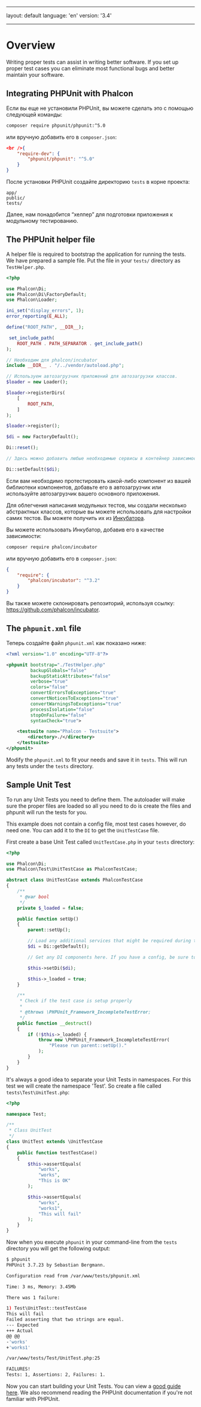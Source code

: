 * * *

layout: default language: 'en' version: '3.4'

* * *

<a name='overview'></a>

# Overview

Writing proper tests can assist in writing better software. If you set up proper test cases you can eliminate most functional bugs and better maintain your software.

<a name='integration'></a>

## Integrating PHPUnit with Phalcon

Если вы еще не установили PHPUnit, вы можете сделать это с помощью следующей команды:

```bash
composer require phpunit/phpunit:^5.0
```

или вручную добавить его в `composer.json`:

```json
<br />{
    "require-dev": {
        "phpunit/phpunit": "^5.0"
    }
}
```

После установки PHPUnit ​​создайте директорию `tests` в корне проекта:

    app/
    public/
    tests/
    

Далее, нам понадобится “хелпер” для подготовки приложения к модульному тестированию.

<a name='unit-helper'></a>

## The PHPUnit helper file

A helper file is required to bootstrap the application for running the tests. We have prepared a sample file. Put the file in your `tests/` directory as `TestHelper.php`.

```php
<?php

use Phalcon\Di;
use Phalcon\Di\FactoryDefault;
use Phalcon\Loader;

ini_set("display_errors", 1);
error_reporting(E_ALL);

define("ROOT_PATH", __DIR__);

 set_include_path(
    ROOT_PATH . PATH_SEPARATOR . get_include_path()
);

// Необходим для phalcon/incubator
include __DIR__ . "/../vendor/autoload.php";

// Используем автозагрузчик приложений для автозагрузки классов.
$loader = new Loader();

$loader->registerDirs(
    [
        ROOT_PATH, 
    ]
);

$loader->register();

$di = new FactoryDefault();

Di::reset();

// Здесь можно добавить любые необходимые сервисы в контейнер зависимостей

Di::setDefault($di);
```

Если вам необходимо протестировать какой-либо компонент из вашей библиотеки компонентов, добавьте его в автозагрузчик или используйте автозагрузчик вашего основного приложения.

Для облегчения написания модульных тестов, мы создали несколько абстрактных классов, которые вы можете использовать для настройки самих тестов. Вы можете получить их из [Инкубатора](https://github.com/phalcon/incubator).

Вы можете использовать Инкубатор, добавив его в качестве зависимости:

```bash
composer require phalcon/incubator
```

или вручную добавить его в `composer.json`:

```json
{
    "require": {
        "phalcon/incubator": "^3.2"
    }
}
```

Вы также можете склонировать репозиторий, используя ссылку: https://github.com/phalcon/incubator.

<a name='phpunit-config'></a>

## The `phpunit.xml` file

Теперь создайте файл `phpunit.xml` как показано ниже:

```xml
<?xml version="1.0" encoding="UTF-8"?>

<phpunit bootstrap="./TestHelper.php"
         backupGlobals="false"
         backupStaticAttributes="false"
         verbose="true"
         colors="false"
         convertErrorsToExceptions="true"
         convertNoticesToExceptions="true"
         convertWarningsToExceptions="true"
         processIsolation="false"
         stopOnFailure="false"
         syntaxCheck="true">

    <testsuite name="Phalcon - Testsuite">
        <directory>./</directory>
    </testsuite>
</phpunit>
```

Modify the `phpunit.xml` to fit your needs and save it in `tests`. This will run any tests under the `tests` directory.

<a name='sample'></a>

## Sample Unit Test

To run any Unit Tests you need to define them. The autoloader will make sure the proper files are loaded so all you need to do is create the files and phpunit will run the tests for you.

This example does not contain a config file, most test cases however, do need one. You can add it to the `DI` to get the `UnitTestCase` file.

First create a base Unit Test called `UnitTestCase.php` in your `tests` directory:

```php
<?php

use Phalcon\Di;
use Phalcon\Test\UnitTestCase as PhalconTestCase;

abstract class UnitTestCase extends PhalconTestCase
{
    /**
     * @var bool
     */
    private $_loaded = false;

    public function setUp()
    {
        parent::setUp();

        // Load any additional services that might be required during testing
        $di = Di::getDefault();

        // Get any DI components here. If you have a config, be sure to pass it to the parent

        $this->setDi($di);

        $this->_loaded = true;
    }

    /**
     * Check if the test case is setup properly
     *
     * @throws \PHPUnit_Framework_IncompleteTestError;
     */
    public function __destruct()
    {
        if (!$this->_loaded) {
            throw new \PHPUnit_Framework_IncompleteTestError(
                "Please run parent::setUp()."
            );
        }
    }
}
```

It's always a good idea to separate your Unit Tests in namespaces. For this test we will create the namespace 'Test'. So create a file called `tests\Test\UnitTest.php`:

```php
<?php

namespace Test;

/**
 * Class UnitTest
 */
class UnitTest extends \UnitTestCase
{
    public function testTestCase()
    {
        $this->assertEquals(
            "works",
            "works",
            "This is OK"
        );

        $this->assertEquals(
            "works",
            "works1",
            "This will fail"
        );
    }
}
```

Now when you execute `phpunit` in your command-line from the `tests` directory you will get the following output:

```bash
$ phpunit
PHPUnit 3.7.23 by Sebastian Bergmann.

Configuration read from /var/www/tests/phpunit.xml

Time: 3 ms, Memory: 3.45Mb

There was 1 failure:

1) Test\UnitTest::testTestCase
This will fail
Failed asserting that two strings are equal.
--- Expected
+++ Actual
@@ @@
-'works'
+'works1'

/var/www/tests/Test/UnitTest.php:25

FAILURES!
Tests: 1, Assertions: 2, Failures: 1.
```

Now you can start building your Unit Tests. You can view a [good guide here](http://blog.stevensanderson.com/2009/08/24/writing-great-unit-tests-best-and-worst-practises/). We also recommend reading the PHPUnit documentation if you're not familiar with PHPUnit.